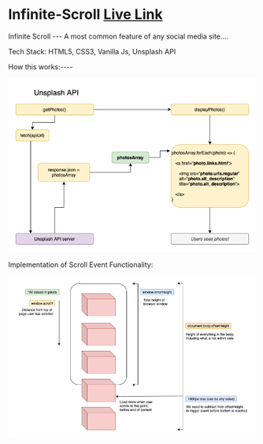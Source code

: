 # Infinite-Scroll [Live Link](https://prasenjitsutradharjsp1.netlify.app/)
Infinite Scroll --- A most common feature of any social media site....


Tech Stack: HTML5, CSS3, Vanilla Js, Unsplash API

How this works:----

![](Unsplash%2BFlowchart.png)


Implementation of Scroll Event Functionality:

![](scroll-event.png)
